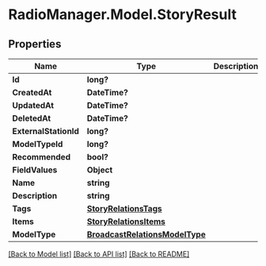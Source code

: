 # RadioManager.Model.StoryResult
## Properties

Name | Type | Description | Notes
------------ | ------------- | ------------- | -------------
**Id** | **long?** |  | [optional] 
**CreatedAt** | **DateTime?** |  | [optional] 
**UpdatedAt** | **DateTime?** |  | [optional] 
**DeletedAt** | **DateTime?** |  | [optional] 
**ExternalStationId** | **long?** |  | [optional] 
**ModelTypeId** | **long?** |  | 
**Recommended** | **bool?** |  | [optional] 
**FieldValues** | **Object** |  | [optional] 
**Name** | **string** |  | 
**Description** | **string** |  | [optional] 
**Tags** | [**StoryRelationsTags**](StoryRelationsTags.md) |  | [optional] 
**Items** | [**StoryRelationsItems**](StoryRelationsItems.md) |  | [optional] 
**ModelType** | [**BroadcastRelationsModelType**](BroadcastRelationsModelType.md) |  | [optional] 

[[Back to Model list]](../README.md#documentation-for-models) [[Back to API list]](../README.md#documentation-for-api-endpoints) [[Back to README]](../README.md)


